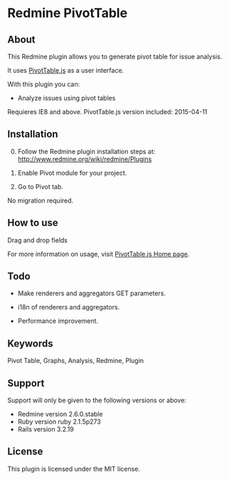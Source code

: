 # Redmine PivotTable


## About

This Redmine plugin allows you to generate pivot table for issue analysis.

It uses [PivotTable.js](http://nicolas.kruchten.com/pivottable/examples/) as a user interface.

With this plugin you can:
* Analyze issues using pivot tables

Requieres IE8 and above.
PivotTable.js version included: 2015-04-11


## Installation

0. Follow the Redmine plugin installation steps at: http://www.redmine.org/wiki/redmine/Plugins

1. Enable Pivot module for your project.

2. Go to Pivot tab.

No migration required.


## How to use

Drag and drop fields 

For more information on usage, visit [PivotTable.js Home page](http://nicolas.kruchten.com/pivottable/examples/).


## Todo

* Make renderers and aggregators GET parameters.

* i18n of renderers and aggregators.

* Performance improvement.


## Keywords

Pivot Table, Graphs, Analysis, Redmine, Plugin


## Support

Support will only be given to the following versions or above:

* Redmine version                2.6.0.stable
* Ruby version                   ruby 2.1.5p273
* Rails version                  3.2.19


## License

This plugin is licensed under the MIT license.



